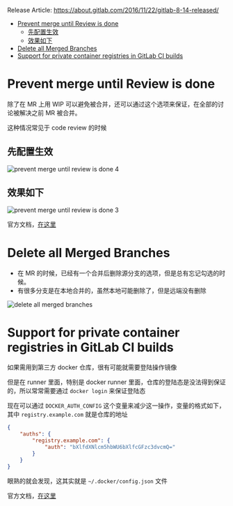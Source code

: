 Release Article: https://about.gitlab.com/2016/11/22/gitlab-8-14-released/

<!-- TOC -->

- [Prevent merge until Review is done](#prevent-merge-until-review-is-done)
  - [先配置生效](#先配置生效)
  - [效果如下](#效果如下)
- [Delete all Merged Branches](#delete-all-merged-branches)
- [Support for private container registries in GitLab CI builds](#support-for-private-container-registries-in-gitlab-ci-builds)

<!-- /TOC -->

# Prevent merge until Review is done

除了在 MR 上用 WIP 可以避免被合并，还可以通过这个选项来保证，在全部的讨论被解决之前 MR 被合并。

这种情况常见于 code review 的时候

## 先配置生效

![prevent merge until review is done 4](http://om4h4iqhe.bkt.clouddn.com/prevent-merge-until-review-is-done-4.jpg)

## 效果如下

![prevent merge until review is done 3](http://om4h4iqhe.bkt.clouddn.com/prevent-merge-until-review-is-done-3.jpg)

官方文档，[在这里](https://docs.gitlab.com/ee/user/discussions/index.html#only-allow-merge-requests-to-be-merged-if-all-discussions-are-resolved)

# Delete all Merged Branches

 - 在 MR 的时候，已经有一个合并后删除源分支的选项，但是总有忘记勾选的时候。
 - 有很多分支是在本地合并的，虽然本地可能删除了，但是远端没有删除

![delete all merged branches](http://om4h4iqhe.bkt.clouddn.com/delete-all-merged-branches.gif)

# Support for private container registries in GitLab CI builds

如果需用到第三方 docker 仓库，很有可能就需要登陆操作镜像

但是在 runner 里面，特别是 docker runner 里面，仓库的登陆态是没法得到保证的，所以常常需要通过 `docker login` 来保证登陆态

现在可以通过 `DOCKER_AUTH_CONFIG` 这个变量来减少这一操作，变量的格式如下，其中 `registry.example.com` 就是仓库的地址

```json
{
    "auths": {
        "registry.example.com": {
            "auth": "bXlfdXNlcm5hbWU6bXlfcGFzc3dvcmQ="
        }
    }
}
```

眼熟的就会发现，这其实就是 `~/.docker/config.json` 文件

官方文档，[在这里](https://docs.gitlab.com/runner/configuration/advanced-configuration.html#using-a-private-container-registry)